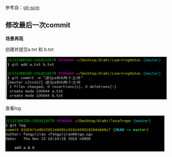 参考自：[git-scm](https://git-scm.com/book/zh/v1/Git-%E5%9F%BA%E7%A1%80-%E6%92%A4%E6%B6%88%E6%93%8D%E4%BD%9C)

## 修改最后一次commit

**场景再现**

创建并提交a.txt 和 b.txt

![](https://github.com/Diabi/LearningNotes/blob/master/screenshot/1.jpg)

查看log

![](https://github.com/Diabi/LearningNotes/blob/master/screenshot/2.jpg)

